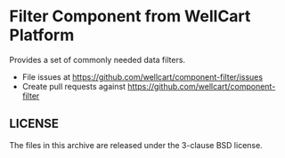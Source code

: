 Filter Component from WellCart Platform
=========================

Provides a set of commonly needed data filters.

- File issues at https://github.com/wellcart/component-filter/issues
- Create pull requests against https://github.com/wellcart/component-filter

LICENSE
-------

The files in this archive are released under the 3-clause BSD license.


